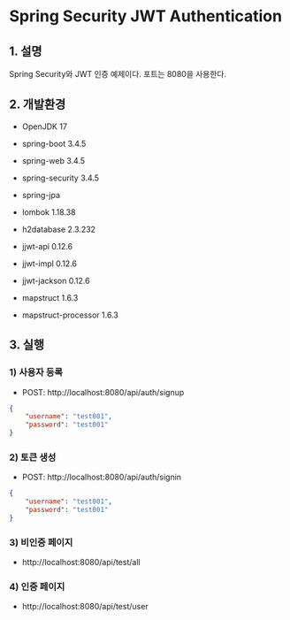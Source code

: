 # Spring Security JWT Authentication

## 1. 설명
Spring Security와 JWT 인증 예제이다. 포트는 8080을 사용한다.

## 2. 개발환경

* OpenJDK 17

* spring-boot 3.4.5

* spring-web 3.4.5

* spring-security 3.4.5

* spring-jpa

* lombok 1.18.38

* h2database 2.3.232

* jjwt-api 0.12.6

* jjwt-impl 0.12.6

* jjwt-jackson 0.12.6

* mapstruct 1.6.3

* mapstruct-processor 1.6.3

## 3. 실행

### 1) 사용자 등록

* POST: http://localhost:8080/api/auth/signup

```json
{
	"username": "test001",
	"password": "test001"
} 
```

### 2) 토큰 생성

* POST: http://localhost:8080/api/auth/signin

```json
{
	"username": "test001",
	"password": "test001"
} 
```

### 3) 비인증 페이지

* http://localhost:8080/api/test/all

### 4) 인증 페이지

* http://localhost:8080/api/test/user

